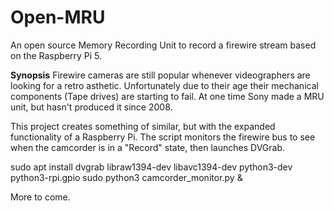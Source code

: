 # Open-MRU
An open source Memory Recording Unit to record a firewire stream based on the Raspberry Pi 5.

**Synopsis**
Firewire cameras are still popular whenever videographers are looking for a retro asthetic.  Unfortunately due to their age their mechanical components (Tape drives) are starting to fail.  At one time Sony made a MRU unit, but hasn't produced it since 2008.

This project creates something of similar, but with the expanded functionality of a Raspberry Pi.  The script monitors the firewire bus to see when the camcorder is in a "Record" state, then launches DVGrab.

sudo apt install dvgrab libraw1394-dev libavc1394-dev python3-dev python3-rpi.gpio
sudo python3 camcorder_monitor.py &

More to come.
